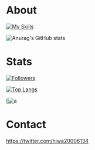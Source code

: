 # About
[![My Skills](https://skillicons.dev/icons?i=docker,js,nextjs,flutter,py,go)](https://skillicons.dev)

![Anurag's GitHub stats](https://github-readme-stats.vercel.app/api?username=anuraghazra&show_icons=true&theme=transparent)

# Stats
[![Followers](https://badgen.org/img/zenn/h_h/followers?style=flat)](https://zenn.dev/h_h)

[![Top Langs](https://github-readme-stats.vercel.app/api/top-langs/?username=anuraghazra&layout=pie)](https://github.com/anuraghazra/github-readme-stats)

[![a](https://github-profile-trophy.vercel.app/?username=ryo-ma&theme=dracula)

# Contact
https://twitter.com/hiwa20006134
